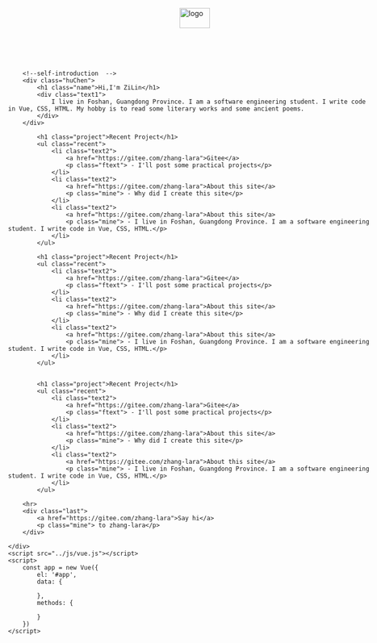 <!DOCTYPE html>
<html lang="en">
<head>
    <meta charset="UTF-8">
    <meta http-equiv="X-UA-Compatible" content="IE=edge">
    <meta name="viewport" content="width=device-width, initial-scale=1.0">
    <meta name="viewport" content="width=device-width, initial-scale=1.0, maximum-scale=1.0, user-scalable=0" />
    <title>ZiLin</title>
    <link rel="stylesheet" href="./fontawesome/css/all.css">
    <link href="./Cup.ico" rel="SHORTCUT ICON" />

</head>
<style>
    *{
        margin: 0;
        padding: 0;
    }
    body{
        max-width:fit-content;
        margin: 0 auto;
    }
    #app{
        width: 720px;
        padding-left:36px;
        padding-right:36px;
        /* background-color:rgb(139, 145, 143) */
        margin-bottom: 21.6px;
    }
    .imgDiv{
        position: relative;
        width: 648px;
        height: 104.4px;
        margin: 0 auto;
        padding: 54px 0 0;
        /* background-color: antiquewhite; */
        
    }
    .img1{
        width: 60px;
        height: 40px;
        position: absolute;
        left: 50%;
        top: 50%;
        margin: -30px 0 0 -20px;
    }
    

    .huChen{
        width: 648px;
        height: 236px;
        /* background-color: aquamarine; */
        /* margin: 0 auto; */
    }
    .name{
        width: 648px;
        height: 43.2px;
        font-size: 42px;

        color: rgb(54, 53, 53);
        /* background-color:aquamarine; */
        margin-bottom: 18px ;
        font-family:'Gill Sans', 'Gill Sans MT', Calibri, 'Trebuchet MS', sans-serif;
        margin-top: 10px;
        letter-spacing: 6px;
    }
    .text1{
        margin-top: 9px;
        font: 22px/2 'Lucida Sans', 'Lucida Sans Regular', 'Lucida Grande', 'Lucida Sans Unicode', Geneva, Verdana, sans-serif;
        text-align: left;
        letter-spacing: 2px;
    }
    .project{
        letter-spacing: 2px;
        margin-top:51px ;
        margin-bottom: 17px;
        color: rgb(105, 152, 201);
        font-size: 32px;
        font-family: 'Gill Sans', 'Gill Sans MT', Calibri, 'Trebuchet MS', sans-serif; ;
    }
    .recent{
        margin-left: 30px;
        /* background-color: antiquewhite; */
        font: 22px/2 'Lucida Sans', 'Lucida Sans Regular', 'Lucida Grande', 'Lucida Sans Unicode', Geneva, Verdana, sans-serif;
        text-align: left;
    }
    a,p{
        display: inline;
    }
    a{
        font-weight:bolder;
        color: rgb(31, 31, 31);
        text-decoration: none;
        border-bottom: 4px solid rgb(224, 214, 235);
    }
    a:hover{
        background-color: rgb(224, 214, 235);
    }
    .text2,.last{
        letter-spacing: 2px;
        line-height: 50px;
        margin-bottom: 9px;
    }
    hr{
        font-weight:bolder;
        color: rgb(31, 31, 31);
        /* text-decoration: none; */
        /* border-bottom: 4px solid rgb(224, 214, 235); */
        border: none;
        height: 4px;
        color: #F5F3F7 ;
        margin: 68px 0 34px;
        background-color: rgb(245, 243, 247);
    }
    .last{
        margin-bottom: 200px;
        font-size: 22px;
        letter-spacing: 2px;

    }
  
</style>
<body>
    <div id="app">
        <!-- Part of logo -->
        <div class="imgDiv">
            <img class="img1" src="./Cup.svg" alt="logo">
        </div>

        <!--self-introduction  -->
        <div class="huChen">
            <h1 class="name">Hi,I'm ZiLin</h1>
            <div class="text1">
                I live in Foshan, Guangdong Province. I am a software engineering student. I write code in Vue, CSS, HTML. My hobby is to read some literary works and some ancient poems.
            </div>
        </div>

            <h1 class="project">Recent Project</h1>
            <ul class="recent">
                <li class="text2">
                    <a href="https://gitee.com/zhang-lara">Gitee</a>
                    <p class="ftext"> - I'll post some practical projects</p>
                </li>
                <li class="text2">
                    <a href="https://gitee.com/zhang-lara">About this site</a>
                    <p class="mine"> - Why did I create this site</p>
                </li>
                <li class="text2">
                    <a href="https://gitee.com/zhang-lara">About this site</a>
                    <p class="mine"> - I live in Foshan, Guangdong Province. I am a software engineering student. I write code in Vue, CSS, HTML.</p>
                </li>
            </ul>

            <h1 class="project">Recent Project</h1>
            <ul class="recent">
                <li class="text2">
                    <a href="https://gitee.com/zhang-lara">Gitee</a>
                    <p class="ftext"> - I'll post some practical projects</p>
                </li>
                <li class="text2">
                    <a href="https://gitee.com/zhang-lara">About this site</a>
                    <p class="mine"> - Why did I create this site</p>
                </li>
                <li class="text2">
                    <a href="https://gitee.com/zhang-lara">About this site</a>
                    <p class="mine"> - I live in Foshan, Guangdong Province. I am a software engineering student. I write code in Vue, CSS, HTML.</p>
                </li>
            </ul>


            <h1 class="project">Recent Project</h1>
            <ul class="recent">
                <li class="text2">
                    <a href="https://gitee.com/zhang-lara">Gitee</a>
                    <p class="ftext"> - I'll post some practical projects</p>
                </li>
                <li class="text2">
                    <a href="https://gitee.com/zhang-lara">About this site</a>
                    <p class="mine"> - Why did I create this site</p>
                </li>
                <li class="text2">
                    <a href="https://gitee.com/zhang-lara">About this site</a>
                    <p class="mine"> - I live in Foshan, Guangdong Province. I am a software engineering student. I write code in Vue, CSS, HTML.</p>
                </li>
            </ul>

        <hr>
        <div class="last">
            <a href="https://gitee.com/zhang-lara">Say hi</a>
            <p class="mine"> to zhang-lara</p>
        </div>

    </div>
    <script src="../js/vue.js"></script>
    <script>
        const app = new Vue({
            el: '#app',
            data: {

            },
            methods: {

            }
        })
    </script>
</body>

</html>

